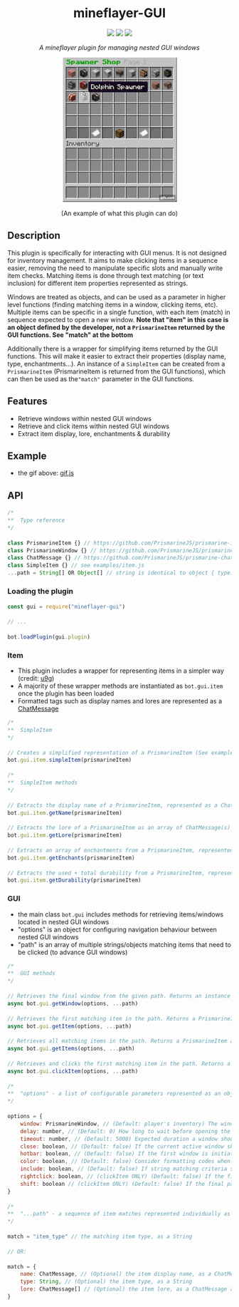 <h1 align="center">mineflayer-GUI</h1>
<div align="center">
<img src="https://img.shields.io/npm/v/mineflayer-gui?style=flat-square">
<img src="https://img.shields.io/github/issues-raw/firejoust/mineflayer-gui?style=flat-square">
<img src="https://img.shields.io/github/issues-pr-raw/firejoust/mineflayer-gui?style=flat-square">
<p align="center"><i>A mineflayer plugin for managing nested GUI windows</i></p>
<img src="gui.gif">
<p>(An example of what this plugin can do)</p>
</div>

## Description
This plugin is specifically for interacting with GUI menus. It is not designed for inventory management. It aims to make clicking items in a sequence easier, removing the need to manipulate specific slots and manually write item checks. Matching items is done through text matching (or text inclusion) for different item properties represented as strings.

Windows are treated as objects, and can be used as a parameter in higher level functions (finding matching items in a window, clicking items, etc). Multiple items can be specific in a single function, with each item (match) in sequence expected to open a new window. **Note that "item" in this case is an object defined by the developer, not a `PrismarineItem` returned by the GUI functions. See "match" at the bottom**

Additionally there is a wrapper for simplifying items returned by the GUI functions. This will make it easier to extract their properties (display name, type, enchantments...). An instance of a `SimpleItem` can be created from a `PrismarineItem` (PrismarineItem is returned from the GUI functions), which can then be used as the`"match"` parameter in the GUI functions.

## Features
- Retrieve windows within nested GUI windows
- Retrieve and click items within nested GUI windows
- Extract item display, lore, enchantments & durability

## Example
- the gif above: [gif.js](examples/gif.js)

## API
```js
/*
**  Type reference
*/

class PrismarineItem {} // https://github.com/PrismarineJS/prismarine-item/blob/f8f80e992423efc4bb975eeb946dab92d389cf7b/index.d.ts#L7-L27
class PrismarineWindow {} // https://github.com/PrismarineJS/prismarine-windows/blob/55c8a6a71cc66a54b9ead4f48370884b9a0e8665/index.d.ts#L7-L191
class ChatMessage {} // https://github.com/PrismarineJS/prismarine-chat/blob/278b053a1a97ab6c0788d97c75f915461430b221/index.d.ts#L5-L64
class SimpleItem {} // see examples/item.js
...path = String[] OR Object[] // string is identical to object { type: "string" }
```
### Loading the plugin
```js
const gui = require("mineflayer-gui")

// ...

bot.loadPlugin(gui.plugin)

```
### Item
- This plugin includes a wrapper for representing items in a simpler way (credit: [u9g](https://github.com/u9g/simple-item))
- A majority of these wrapper methods are instantiated as `bot.gui.item` once the plugin has been loaded
- Formatted tags such as display names and lores are represented as a [ChatMessage](https://github.com/PrismarineJS/prismarine-chat/blob/278b053a1a97ab6c0788d97c75f915461430b221/index.d.ts#L5-L64)
```js
/*
**  SimpleItem
*/

// Creates a simplified representation of a PrismarineItem (See examples/item.js)
bot.gui.item.simpleItem(prismarineItem)

/*
**  SimpleItem methods
*/

// Extracts the display name of a PrismarineItem, represented as a ChatMessage (See examples/item.js)
bot.gui.item.getName(prismarineItem) 

// Extracts the lore of a PrismarineItem as an array of ChatMessage(s) (See examples/item.js)
bot.gui.item.getLore(prismarineItem)

// Extracts an array of enchantments from a PrismarineItem, represented as an array of Objects (See examples/item.js)
bot.gui.item.getEnchants(prismarineItem)

// Extracts the used + total durability from a PrismarineItem, represented as an Object (See examples/item.js)
bot.gui.item.getDurability(prismarineItem)
```
### GUI
- the main class `bot.gui` includes methods for retrieving items/windows located in nested GUI windows
- "options" is an object for configuring navigation behaviour between nested GUI windows
- "path" is an array of multiple strings/objects matching items that need to be clicked (to advance GUI windows)
```js
/*
**  GUI methods
*/

// Retrieves the final window from the given path. Returns an instance of a PrismarineWindow or null if nothing was found / window timed out.
async bot.gui.getWindow(options, ...path)

// Retrieves the first matching item in the path. Returns a PrismarineItem or null if no matches were found.
async bot.gui.getItem(options, ...path)

// Retrieves all matching items in the path. Returns a PrismarineItem array or null if no matches were found.
async bot.gui.getItems(options, ...path) 

// Retrieves and clicks the first matching item in the path. Returns a PrismarineItem or null if no matches were found.
async bot.gui.clickItem(options, ...path)

/*
**  "options" - a list of configurable parameters represented as an object
*/

options = {
    window: PrismarineWindow, // (Default: player's inventory) The window to start navigation from.
    delay: number, // (Default: 0) How long to wait before opening the next window
    timeout: number, // (Default: 5000) Expected duration a window should open within (in ms)
    close: boolean, // (Default: false) If the current active window should be closed beforehand
    hotbar: boolean, // (Default: false) If the first window is initiated directly from the hotbar (ie. using an item)
    color: boolean, // (Default: false) Consider formatting codes when matching items (ie: item colour)
    include: boolean, // (Default: false) If string matching criteria should be non-strict
    rightclick: boolean, // (clickItem ONLY) (Default: false) If the final path item should be right clicked
    shift: boolean // (clickItem ONLY) (Default: false) If the final path item should be shift clicked
}

/*
**  "...path" - a sequence of item matches represented individually as an object
*/

match = "item_type" // the matching item type, as a String

// OR:

match = {
    name: ChatMessage, // (Optional) the item display name, as a ChatMessage
    type: String, // (Optional) the item type, as a String
    lore: ChatMessage[] // (Optional) the item lore, as a ChatMessage array
}
```
